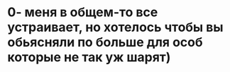 # 0- меня в общем-то все устраивает, но хотелось чтобы вы обьясняли по больше для особ которые не так уж шарят)
